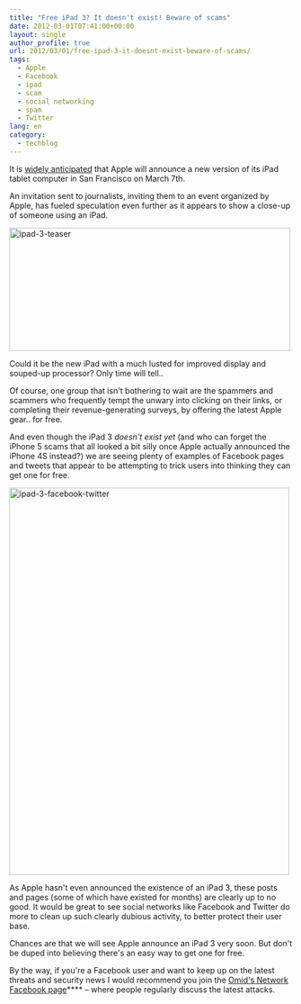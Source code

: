 ```yaml
---
title: "Free iPad 3? It doesn't exist! Beware of scams"
date: 2012-03-01T07:41:00+00:00
layout: single
author_profile: true
url: 2012/03/01/free-ipad-3-it-doesnt-exist-beware-of-scams/
tags:
  - Apple
  - Facebook
  - ipad
  - scam
  - social networking
  - spam
  - Twitter
lang: en
category: 
  - techblog
---
```

It is [widely anticipated](http://www.bbc.co.uk/news/technology-17198049) that Apple will announce a new version of its iPad tablet computer in San Francisco on March 7th. 

An invitation sent to journalists, inviting them to an event organized by Apple, has fueled speculation even further as it appears to show a close-up of someone using an iPad. 

[<img title="ipad-3-teaser" border="0" alt="ipad-3-teaser" src="http://lh4.ggpht.com/-wT2mfPBzTtg/T08gqlCCTCI/AAAAAAAAFAc/xrGHBpyfEl8/ipad-3-teaser_thumb%25255B4%25255D.jpg?imgmax=800" width="500" height="219" />](http://lh3.ggpht.com/-WJ38sO49Lr8/T08gi5kgyXI/AAAAAAAAFAU/4Fzt9bVjDaU/s1600-h/ipad-3-teaser%25255B6%25255D.jpg) 

Could it be the new iPad with a much lusted for improved display and souped-up processor? Only time will tell.. 

Of course, one group that isn't bothering to wait are the spammers and scammers who frequently tempt the unwary into clicking on their links, or completing their revenue-generating surveys, by offering the latest Apple gear.. for free. 

And even though the iPad 3 _doesn't exist yet_ (and who can forget the iPhone 5 scams that all looked a bit silly once Apple actually announced the iPhone 4S instead?) we are seeing plenty of examples of Facebook pages and tweets that appear to be attempting to trick users into thinking they can get one for free. 

[<img title="ipad-3-facebook-twitter" border="0" alt="ipad-3-facebook-twitter" src="http://lh6.ggpht.com/-PUUHnOofr9g/T08hE_brEjI/AAAAAAAAFAs/DnxLdDVB6YE/ipad-3-facebook-twitter_thumb%25255B2%25255D.jpg?imgmax=800" width="498" height="688" />](http://lh5.ggpht.com/-SMblP24nSmU/T08g0M5l-GI/AAAAAAAAFAk/QQwYWg-yO0w/s1600-h/ipad-3-facebook-twitter%25255B4%25255D.jpg) 

As Apple hasn't even announced the existence of an iPad 3, these posts and pages (some of which have existed for months) are clearly up to no good. It would be great to see social networks like Facebook and Twitter do more to clean up such clearly dubious activity, to better protect their user base. 

Chances are that we will see Apple announce an iPad 3 very soon. But don't be duped into believing there's an easy way to get one for free. 

By the way, if you're a Facebook user and want to keep up on the latest threats and security news I would recommend you join the <a href="https://www.facebook.com/omidsnetwork/" target="_blank">Omid's Network Facebook page</a>**** – where people regularly discuss the latest attacks.
